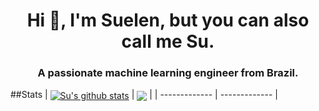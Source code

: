 <h1 align="center">Hi 👋, I'm Suelen, but you can also call me Su.</h1>
<h3 align="center">A passionate machine learning engineer from Brazil.</h3>





##Stats
| <a href="https://github.com/suebatista/github-readme-stats"><img align="center" src="https://github-readme-stats.vercel.app/api?username=suebatista&show_icons=true&include_all_commits=true&theme=buefy&hide_border=true&rank_icon=github" alt="Su's github stats" /></a> | <a href="https://github.com/suebatista/github-readme-stats"><img align="center" src="https://github-readme-stats.vercel.app/api/top-langs/?username=suebatista&layout=compact&theme=buefy&hide_border=true" /></a> |
| ------------- | ------------- |



